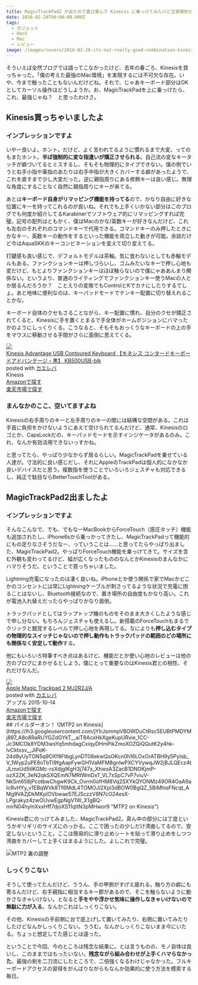```yaml
---
title: MagicTrackPad2 が出たので喜び勇んで Kinesis に乗っけてみたけど正直微妙だった
date: 2016-02-20T00:00:00.000Z
tags:
  - ガジェット
  - Hack
  - Mac
  - レビュー
image: /images/covers/2016-02-20-its-not-really-good-combination-kinesis-with-magic-track-pad.jpg
---
```

そういえば全然ブログでは語ってこなかったけど、去年の春ごろ、Kinesisを買っちゃった。「僕の考えた最強のMac環境」を実現するには不可欠な存在。いや、今まで触ったこともないんだけどね。それで、じゃあキーボード部分はOKとしてカーソル操作はどうしようか。お、MagicTrackPadを上に乗っけたら、これ、最強じゃね？　と思ったわけさ。

## Kinesis買っちゃいましたよ
### インプレッションですよ
いやー良いよ。ホント。だけど、よく言われてるように慣れるまで大変、ってのもまたホント。**半ば強制的に変な指遣いが矯正させられる**。自己流の変なキータッチが癖づいてるとミスするし、そもそも物理的にタイプできない。僕の例でいうと右手小指や薬指のあたりは右手中指が大きくカバーする癖があったようで、これを直すまで少し大変だった。逆に親指周りにある修飾キーは良い感じ。無理な角度にすることなく自然に親指周りにキーが来てる。

あとは**キーボード自身がリマッピング機能を持ってる**ので、かなり自由に好きな位置にキーを持ってこれるのが良いね。それでも上手くいかない部分はこのブログでも何度か紹介してるKarabinerでソフトウェア的にリマッピングすれば完璧。記号の配列はともかく、僕はMacのかな/英数キーが好きなんだけど、これも左右のそれぞれのコマンドキーで代用できる。コマンドキーのみ押したときにかなキー、英数キーの動作をするといった機能を両立した動きが可能。余談だけど今はAquaSKKのキーコンビネーションを変えて切り変えてる。

打鍵感も良い感じで、デフォルトモデルは茶軸。気に食わないとしても赤軸モデルもある。ファンクションキーは押しづらいし、ゴムみたいなキーで押し心地も変だけど、もとよりファンクションキーはほぼ触らないので僕にゃああんまり関係ない。というより、普通のライティングでファンクションキー使うMacの人とか居るんだろうか？　ことえりの変換でもControlとKでカナにしたりするでしょ。あと地味に便利なのは、キーパッドモードでテンキー配置に切り替えれることかな。

キーボード自体のクセもさることながら、キー配置に慣れ、自分のクセが矯正されてくると、Kinesisに手を置くとまるで手全体がホームポジションにハマったかのようにしっくりくる。こうなると、そもそもおっくうなキーボードの上の手をマウスに移動させる手間がさらに面倒に思えてくる。

<div class="cstmreba"><div class="kaerebalink-box"><div class="kaerebalink-image"><a href="http://www.amazon.co.jp/exec/obidos/ASIN/B0058R99GQ/akicks-22/ref=nosim/" target="_blank" ><img src="http://ecx.images-amazon.com/images/I/51WAeP0BFFL._SL160_.jpg" style="border: none;" /></a></div><div class="kaerebalink-info"><div class="kaerebalink-name"><a href="http://www.amazon.co.jp/exec/obidos/ASIN/B0058R99GQ/akicks-22/ref=nosim/" target="_blank" >Kinesis Advantage USB Contoured Keyboard 【キネシス コンタードキーボードアドバンテージ・黒】 KB500USB-blk</a><div class="kaerebalink-powered-date">posted with <a href="http://kaereba.com" rel="nofollow" target="_blank">カエレバ</a></div></div><div class="kaerebalink-detail"> Kinesis     </div><div class="kaerebalink-link1"><div class="shoplinkamazon"><a href="http://www.amazon.co.jp/gp/search?keywords=Kinesis%20Advantage%20USB%20Contoured%20Keyboard%20%81y&amp;__mk_ja_JP=%83J%83%5E%83J%83i&amp;tag=akicks-22" target="_blank" >Amazonで探す</a></div><div class="shoplinkrakuten"><a href="http://hb.afl.rakuten.co.jp/hgc/12d74d16.c27dc2b4.12d74d17.2343dd9d/?pc=http%3A%2F%2Fsearch.rakuten.co.jp%2Fsearch%2Fmall%2FKinesis%2520Advantage%2520USB%2520Contoured%2520Keyboard%2520%25E3%2580%2590%2F-%2Ff.1-p.1-s.1-sf.0-st.A-v.2%3Fx%3D0%26scid%3Daf_ich_link_urltxt%26m%3Dhttp%3A%2F%2Fm.rakuten.co.jp%2F" target="_blank" >楽天市場で探す</a></div></div></div><div class="booklink-footer"></div></div></div>

### まんなかのここ、空いてますよね
Kinesisの右手周りのキーと左手周りのキーの間には結構な空間がある。これは手首に負担をかけないようにあえて空けられてるんだけど、通常、Kinesisのロゴとか、CapsLockだの、キーパッドモードを示すインジケータがあるのみ。これ、なんか有効活用できないっすかね。

と思ってたら、やっぱり少なからず居るらしい。MagicTrackPadを乗せている人達が。寸法的に良い感じだし、それにAppleのTrackPadは個人的になかなか良いデバイスだと思う。複数指を使うことでいろいろジェスチャも対応できるし、純正で駄目ならBetterTouchToolがある。

## MagicTrackPad2出ましたよ
### インプレッションですよ
そんなこんなで、でも、でもなーMacBookからForceTouch（感圧タッチ）機能も追加されたし、iPhone6sから乗っかってきたし、MagicTrackPadって機能的にもの足りなさそうだなー、っていうことは……と思ってたらやっぱり出ました、MagicTrackPad2。やっぱりForceTouch機能を乗っけてきて。サイズを含む外観も変わってるけど、幅が広くなったもののなんとかKinesisのまんなかにハマりそうだ。ということで買っちゃいました。

Lightning充電になったのは凄く良いね。iPhoneとか使う関係で家でMacかどこかのコンセントには常にLightningケーブルが刺さってるような状況で充電に困ることはないし、Bluetooth接続なので、置き場所の自由度もかなり高い。これが電池入れ替えだったらやっぱりかなり面倒。

トラックパッドとしてはラップトップ機のものをそのまま大きくしたような感じで申し分ない。もちろんジェスチャも使えるし。新搭載のForceTouchもまるでクリックと錯覚するレベルで押し心地を再現してる。なによりも**押し込むタイプの物理的なスイッチじゃないので押し動作もトラックパッドの範囲のどの場所にも関係なく安定して動作**する。

他にもいろいろ特筆すべき点はあるけど、機能だとか使い心地のレビューは他の方のブログにまかせるとしよう。僕にとって重要なのはKinesis君との相性、それだけなんだ。
<div class="cstmreba"><div class="kaerebalink-box"><div class="kaerebalink-image"><a href="http://www.amazon.co.jp/exec/obidos/ASIN/B016ZE7K8O/akicks-22/ref=nosim/" target="_blank" ><img src="http://ecx.images-amazon.com/images/I/21zWdsL7PHL._SL160_.jpg" style="border: none;" /></a></div><div class="kaerebalink-info"><div class="kaerebalink-name"><a href="http://www.amazon.co.jp/exec/obidos/ASIN/B016ZE7K8O/akicks-22/ref=nosim/" target="_blank" >Apple Magic Trackpad 2 MJ2R2J/A</a><div class="kaerebalink-powered-date">posted with <a href="http://kaereba.com" rel="nofollow" target="_blank">カエレバ</a></div></div><div class="kaerebalink-detail"> アップル 2015-10-14    </div><div class="kaerebalink-link1"><div class="shoplinkamazon"><a href="http://www.amazon.co.jp/gp/search?keywords=Apple%20Magic%20Trackpad%202&amp;__mk_ja_JP=%83J%83%5E%83J%83i&amp;tag=akicks-22" target="_blank" >Amazonで探す</a></div><div class="shoplinkrakuten"><a href="http://hb.afl.rakuten.co.jp/hgc/12d74d16.c27dc2b4.12d74d17.2343dd9d/?pc=http%3A%2F%2Fsearch.rakuten.co.jp%2Fsearch%2Fmall%2FApple%2520Magic%2520Trackpad%25202%2F-%2Ff.1-p.1-s.1-sf.0-st.A-v.2%3Fx%3D0%26scid%3Daf_ich_link_urltxt%26m%3Dhttp%3A%2F%2Fm.rakuten.co.jp%2F" target="_blank" >楽天市場で探す</a></div></div></div><div class="booklink-footer"></div></div></div>
## パイルダーオン！
![MTP2 on Kinesis](https://lh3.googleusercontent.com/jYIrJsmmpVBOWDuCtRsc5EUBtPMDYMj897_A8o8RaRUYGZdGYkT__aiT8AcxHkXgeKupURvie_1CC-Jc3MCOk8YDM3wsYq5mhdagCxiqyDHmPikZmoXOZQiQQutK2y4hk-lvCktxsv__JiPoK-24d8yUyTON5q9OXf8FtbgLynDT08ekwQsOKcn0h16LOxOrATBH9y5PyIsb_V_1Wyp2uPE6oTbTl9fgAapFywGH1VaMFM8gnlwPXCYVywqJW2jBJLQEcz4tJLmxUd5tlKGMc-rsXdjglKgH3j747x_XhiesA3ZacB1DNOKjmP-ozX2ZK_3eN2qkSXQEmN7MRtWmDxT_VL7xSpC7vP7viuV-NkSm658jPcotbwChgwK9Ck_Ovrm0ofHM8Vq2SXYkQYONMz49OR4OaA9aIcRvHYy_v1EBqWVk8Tf6MdL4TOMOJi2Xpi3dBOW0BgQZ_5BiMhisFNcqt_AMg9VAZjDkMKpIOVbwae57EJSczzV8N7cO24esX-LPgrakyz4zwOUvwEgpNgV1W_X1gBQ-mirN04hylnXxxHff7djoXS11qltN3pMHwor9 "MTP2 on Kinesis")

Kinesis君にのっけてみました、MagicTrackPad2。真ん中の部分には丁度というかギリギリのサイズにのっかる。ここで困ったの少しだけ湾曲してるので、安定しないということ。ここは簡易的に滑り止めシートを貼って滑り止めをしつつ湾曲をカバーして上手くはまるようにした。よしこれで完璧。

![MTP2 裏の調整](https://lh3.googleusercontent.com/OmQpvQ5TmF8SWocelE3EGjvml-9imFXJsVAqSqIl7VtPdifE86pC8M79ztdMLyil1e_-Orkdx-b8U5GJehnLCELeK2rM9q7xFYeobFPDaULVim1OEwe3uRKQehbQbUz4Mc2xbtVfRvlpKwGpFKyxxlp5amcungr4iEcZHhdPMtllmzgS5ouBUAM1L14Blel3JE55pzlRC9wbsEqu5lMhEhPDrWplVQFxGyCcXQUE6dU6JcEDj7D_ffdB2zr2zE9-5ZHmtSJCiCqJo89Z-dJZ-WkkDP0i9ZafosPnM3d-KFNbYSINUg14UEoHztN2PTk8RrlT88KIYZIoG_FINsYNCyuqSiD0jVuRparcUFo2OHEqNGRV_sR2_jte7dLx4Or1q3tgag55pMQkGpwxmGLjWrL0rC3-zZZ_Ujdd6Xfas_EwN_hnpyTvQ7xRiSMC-q0SxqpR4RtmKwk43DHXLOXYpUuRlVbIuEkLPSSd5AYH30gymJUEPW8n4lhKqJCJfqT-vqPkvAg1H2vEzSmXTL-sI8h4wBJmYdReJaGc8-x6lWHNsxp4GuZ_73rXrNvDuTQIkOHN "MTP2 裏の調整")

### しっくりこない
そうして使ってたんだけど、ううん、手の甲側がすげえ疲れる。触り方の癖にも寄るんだけど、右手親指に相当するキー郡があるので、そこを触らないように動かさなきゃいけない。となると**手をやや浮かせ気味に操作しなきゃいけないので無駄に力が入る**。なんかこれはしっくりこない。

その他、Kinesisの手前側に台で底上げして置いてみたり、右側に置いてみたりしたけどなんかしっくりこない。ううむ。なんかしっくりこないまま今にいたる。ちょっと想定してた感じとは違った。

ということで今回、今のところは残念な結果に。とは言うものの、モノ自体は良いし、このままではもったいない。**残念ながら組み合わせが上手くハマらなかった**。最強の剣を二刀流にしたところで、二倍強くなるわけじゃなかった。フルキーボードアクセスの習得をがんばりながらもなんか効果的に使う方法を模索する毎日。
